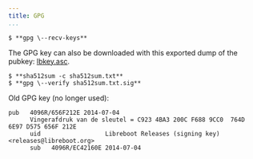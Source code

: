 ```yaml
---
title: GPG
...
```


    $ **gpg \--recv-keys**

The GPG key can also be downloaded with this exported dump of the
pubkey: [lbkey.asc](lbkey.asc).


    $ **sha512sum -c sha512sum.txt**
    $ **gpg \--verify sha512sum.txt.sig**

Old GPG key (no longer used):

    pub   4096R/656F212E 2014-07-04
          Vingerafdruk van de sleutel = C923 4BA3 200C F688 9CC0  764D 6E97 D575 656F 212E
          uid                  Libreboot Releases (signing key) <releases@libreboot.org>
          sub   4096R/EC42160E 2014-07-04

